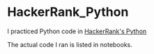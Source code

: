 # HackerRank_Python

I practiced Python code in [HackerRank's Python](https://www.hackerrank.com/domains/python)

The actual code I ran is listed in notebooks.
